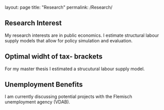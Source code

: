 layout: page
title: "Research"
permalink: /Research/
## Research Interest
My research interests are in public economics. I estimate structural labour supply models that allow for policy simulation and evaluation.

## Optimal widht of tax- brackets
For my master thesis I estimated a strucutural labour supply model. 

## Unemployment Benefits
I am currently discussing potential projects with the Flemisch unemployment agency (VDAB).  


